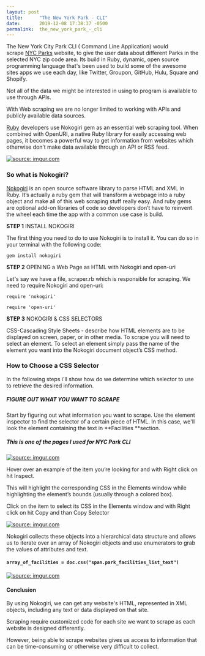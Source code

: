 ```yaml
---
layout: post
title:      "The New York Park - CLI"
date:       2019-12-08 17:38:37 -0500
permalink:  the_new_york_park_-_cli
---
```



The New York City Park CLI ( Command Line Application) would scrape [NYC Parks](https://www.nycgovparks.org/) website, to give the user data about different Parks in the selected NYC zip code area. Its build in Ruby, dynamic, open source programming language that's  been used to build some of the awesome sites apps we use each day, like Twitter, Groupon, GitHub, Hulu, Square and Shopify.  

Not all of the data we might be interested in using to program is available to use through APIs. 

With Web scraping we are no longer limited to working with APIs and publicly available data sources.

[Ruby](https://www.ruby-lang.org/en) developers use Nokogiri gem as an essential web scraping tool. When combined with OpenURI, a native Ruby library for easily accessing web pages, it becomes a powerful way to get information from websites which otherwise don’t make data available through an API or RSS feed.

<a href="https://imgur.com/HYEi8db"><img src="https://i.imgur.com/HYEi8dbl.png" title="source: imgur.com" /></a>

### So what is Nokogiri? 
[Nokogiri](https://nokogiri.org/) is an open source software library to parse HTML and XML in Ruby. It’s actually a ruby gem that will transform a webpage into a ruby object and make all of this web scraping stuff really easy. And ruby gems are optional add-on libraries of code so developers don’t have to reinvent the wheel each time the app with a common use case is build.

**STEP 1**
INSTALL NOKOGIRI

The first thing you need to do to use Nokogiri is to install it. You can do so in your terminal with the following code:

`gem install nokogiri`

**STEP 2**
OPENING a Web Page as HTML with Nokogiri and open-uri

Let's say we have a file, scraper.rb which is responsible for scraping. We need to require Nokogiri and open-uri:

```
require 'nokogiri'
```

```
require 'open-uri'
```

**STEP 3**
NOKOGIRI & CSS SELECTORS

CSS-Cascading Style Sheets - describe how HTML elements are to be displayed on screen, paper, or in other media.
To scrape you will need to select an element. To select an element simply pass the name of the element you want into the Nokogiri document object’s CSS method.
### How to Choose a CSS Selector 
In the following steps i'll show how do we determine which selector to use to retrieve the desired information.
##### FIGURE OUT WHAT YOU WANT TO SCRAPE

Start by figuring out what information you want to scrape. Use the element inspector to find the selector of a certain piece of HTML. In this case, we'll look the element containing the text in **Facilities **section.

##### This is one of the pages I used for NYC Park CLI 

<a href="https://imgur.com/4xJCSyB"><img src="https://i.imgur.com/4xJCSyBl.png" title="source: imgur.com" /></a> 


Hover over an example of the item you’re looking for and with Right click on hit Inspect. 

This will highlight the corresponding CSS in the Elements window while highlighting the element’s bounds (usually through a colored box). 

Click on the item to select its CSS in the Elements window and with Right click on hit Copy and than Copy Selector


<a href="https://imgur.com/LpwKOBg"><img src="https://i.imgur.com/LpwKOBgl.png" title="source: imgur.com" /></a>


Nokogiri collects these objects into a hierarchical data structure and allows us to iterate over an array of Nokogiri objects and use enumerators to grab the values of attributes and text.

#### `array_of_facilities = doc.css("span.park_facilities_list_text")`


<a href="https://imgur.com/c4gLX3e"><img src="https://i.imgur.com/c4gLX3el.png" title="source: imgur.com" /></a>

#### Conclusion
By using Nokogiri, we can get any website's HTML, represented in XML objects, including any text or data displayed on that site. 

Scraping require customized code for each site we want to scrape as each website is designed differently.

However, being able to scrape websites gives us access to information that can be time-consuming or otherwise very difficult to collect. 


